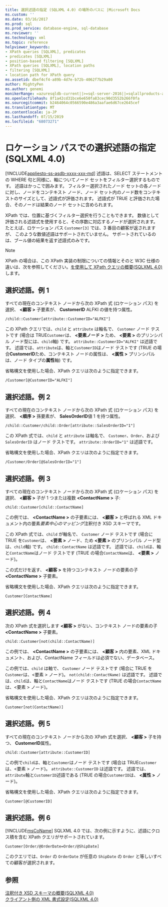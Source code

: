 ```yaml
---
title: 選択述語の指定 (SQLXML 4.0) の場所のパスに |Microsoft Docs
ms.custom: ''
ms.date: 03/16/2017
ms.prod: sql
ms.prod_service: database-engine, sql-database
ms.reviewer: ''
ms.technology: xml
ms.topic: reference
helpviewer_keywords:
- XPath queries [SQLXML], predicates
- predicates [SQLXML]
- position-based filtering [SQLXML]
- XPath queries [SQLXML], location paths
- filtering [SQLXML]
- location path for XPath query
ms.assetid: dbef4cf4-a89b-4d7e-b72b-4062f7b29a80
author: MightyPen
ms.author: genemi
monikerRange: =azuresqldb-current||>=sql-server-2016||=sqlallproducts-allversions||>=sql-server-linux-2017||=azuresqldb-mi-current
ms.openlocfilehash: 8f1a42cd31bce6e650fa83cec90d3552b266f0fa
ms.sourcegitcommit: b2464064c0566590e486a3aafae6d67ce2645cef
ms.translationtype: MT
ms.contentlocale: ja-JP
ms.lasthandoff: 07/15/2019
ms.locfileid: "68073271"
---
```

# <a name="specifying-selection-predicates-in-the-location-path-sqlxml-40"></a>ロケーション パスでの選択述語の指定 (SQLXML 4.0)
[!INCLUDE[appliesto-ss-asdb-xxxx-xxx-md](../../../includes/appliesto-ss-asdb-xxxx-xxx-md.md)]
  述語は、SELECT ステートメントの WHERE 句と同様に、軸についてノード セットをフィルター選択するものです。 述語はかっこで囲みます。 フィルター選択されたノード セットの各ノードに対し、ノードをコンテキスト ノード、ノード セット内のノード数をコンテキストのサイズとして、述語式が評価されます。 述語式が TRUE と評価された場合、そのノードは結果のノード セットに含められます。  
  
 XPath では、位置に基づくフィルター選択を行うこともできます。 数値として評価される述語式を使用すると、その序数に対応するノードが選択されます。 たとえば、ロケーション パス `Customer[3]` では、3 番目の顧客が返されますが、 このような数値述語はサポートされていません。 サポートされているのは、ブール値の結果を返す述語式のみです。  
  
> [!NOTE]  
>  XPath の場合は、この XPath 実装の制限についての情報とそのと W3C 仕様の違いは、次を参照してください。[を使用して XPath クエリの概要&#40;SQLXML 4.0&#41;](../../../relational-databases/sqlxml-annotated-xsd-schemas-xpath-queries/introduction-to-using-xpath-queries-sqlxml-4-0.md)します。  
  
## <a name="selection-predicate-example-1"></a>選択述語。例 1  
 すべての現在のコンテキスト ノードから次の XPath 式 (ロケーション パス) を選択、 **\<顧客 >** 子要素が、 **CustomerID** ALFKI の値を持つ属性。  
  
```  
/child::Customer[attribute::CustomerID="ALFKI"]  
```  
  
 この XPath クエリでは、`child` と `attribute` は軸名で、 `Customer` ノード テストです (場合は TRUE`Customer`は、 **\<要素ノード >** ため、 **\<要素 >** のプリンシパル ノード型には、`child`軸) です。 `attribute::CustomerID="ALFKI"` は述語です。 述語では、`attribute`は、軸と`CustomerID`はノード テストです (TRUE の場合**CustomerID**ため、コンテキスト ノードの属性は、 **\<属性 >** プリンシパルは、ノード タイプの**属性**軸) です。  
  
 省略構文を使用した場合、XPath クエリは次のように指定できます。  
  
```  
/Customer[@CustomerID="ALFKI"]  
```  
  
## <a name="selection-predicate-example-2"></a>選択述語。例 2  
 すべての現在のコンテキスト ノードから次の XPath 式 (ロケーション パス) を選択、 **\<順序 >** 孫要素が、 **SalesOrderID**値 1 を持つ属性。  
  
```  
/child::Customer/child::Order[attribute::SalesOrderID="1"]  
```  
  
 この XPath 式では、`child` と `attribute` は軸名で、 `Customer`、`Order`、および `SalesOrderID` はノード テストです。 `attribute::OrderID="1"` は述語です。  
  
 省略構文を使用した場合、XPath クエリは次のように指定できます。  
  
```  
/Customer/Order[@SalesOrderID="1"]  
```  
  
## <a name="selection-predicate-example-3"></a>選択述語。例 3  
 すべての現在のコンテキスト ノードから次の XPath 式 (ロケーション パス) を選択、 **\<顧客 >** 子が 1 つまたは複数 **\<ContactName >** 子:  
  
```  
child::Customer[child::ContactName]  
```  
  
 この例では、  **\<ContactName >** の子要素には、 **\<顧客 >** と呼ばれる XML ドキュメント内の要素*要素中心のマッピング*注釈付き XSD スキーマです。  
  
 この XPath 式では、`child` が軸名で、 `Customer` ノード テストです (場合に TRUE を`Customer`は、 **\<要素 >** ノード、ため **\<要素 >** のプリンシパル ノード型は、`child`軸) です。 `child::ContactName` は述語です。 述語では、`child`は、軸と`ContactName`はノード テストです (TRUE の場合`ContactName`は、 **\<要素 >** ノード)。  
  
 この式だけを返す、 **\<顧客 >** を持つコンテキスト ノードの要素の子 **\<ContactName >** 子要素。  
  
 省略構文を使用した場合、XPath クエリは次のように指定できます。  
  
```  
Customer[ContactName]  
```  
  
## <a name="selection-predicate-example-4"></a>選択述語。例 4  
 次の XPath 式を選択します **\<顧客 >** がない、コンテキスト ノードの要素の子 **\<ContactName >** 子要素。  
  
```  
child::Customer[not(child::ContactName)]  
```  
  
 この例では、  **\<ContactName >** の子要素には、 **\<顧客 >** 内の要素、XML ドキュメント、および、ContactName フィールドは必須でない、データベース。  
  
 この例では、`child` は軸で、 `Customer` ノード テストです (場合に TRUE を`Customer`は、\<要素 > ノード)。 `not(child::ContactName)` は述語です。 述語では、`child`は、軸と`ContactName`はノード テストです (TRUE の場合`ContactName`は、\<要素 > ノード)。  
  
 省略構文を使用した場合、XPath クエリは次のように指定できます。  
  
```  
Customer[not(ContactName)]  
```  
  
## <a name="selection-predicate-example-5"></a>選択述語。例 5  
 すべての現在のコンテキスト ノードから次の XPath 式を選択、 **\<顧客 >** 子を持つ、 **CustomerID**属性。  
  
```  
child::Customer[attribute::CustomerID]  
```  
  
 この例で`child`は、軸と`Customer`はノード テストです (場合は TRUE`Customer`は、\<要素 > ノード)。 `attribute::CustomerID` は述語です。 述語では、`attribute`軸と`CustomerID`述語である (TRUE の場合`CustomerID`は、 **\<属性 >** ノード)。  
  
 省略構文を使用した場合、XPath クエリは次のように指定できます。  
  
```  
Customer[@CustomerID]  
```  
  
## <a name="selection-predicate-example-6"></a>選択述語。例 6  
 [!INCLUDE[msCoName](../../../includes/msconame-md.md)] SQLXML 4.0 では、次の例に示すように、述語にクロス積を含む XPath クエリがサポートされています。  
  
```  
Customer[Order/@OrderDate=Order/@ShipDate]  
```  
  
 このクエリでは、`Order` の `OrderDate` が任意の `ShipDate` の `Order` と等しいすべての顧客が選択されます。  
  
## <a name="see-also"></a>参照  
 [注釈付き XSD スキーマの概要&#40;SQLXML 4.0&#41;](../../../relational-databases/sqlxml/annotated-xsd-schemas/introduction-to-annotated-xsd-schemas-sqlxml-4-0.md)   
 [クライアント側の XML 書式設定&#40;SQLXML 4.0&#41;](../../../relational-databases/sqlxml/formatting/client-side-xml-formatting-sqlxml-4-0.md)  
  
  
